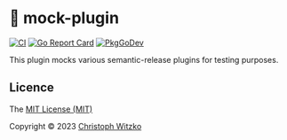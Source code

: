 # :school_satchel: mock-plugin
[![CI](https://github.com/go-semantic-release/mock-plugin/workflows/CI/badge.svg?branch=main)](https://github.com/go-semantic-release/mock-plugin/actions?query=workflow%3ACI+branch%3Amain)
[![Go Report Card](https://goreportcard.com/badge/github.com/go-semantic-release/mock-plugin)](https://goreportcard.com/report/github.com/go-semantic-release/mock-plugin)
[![PkgGoDev](https://pkg.go.dev/badge/github.com/go-semantic-release/mock-plugin)](https://pkg.go.dev/github.com/go-semantic-release/mock-plugin)

This plugin mocks various semantic-release plugins for testing purposes.

## Licence

The [MIT License (MIT)](http://opensource.org/licenses/MIT)

Copyright © 2023 [Christoph Witzko](https://twitter.com/christophwitzko)
